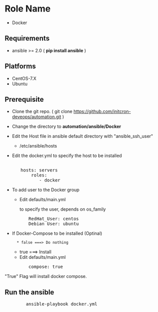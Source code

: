 Role Name
=========

* Docker

Requirements
------------

* ansible >= 2.0 ( **pip install ansible** )

Platforms
---------

  - CentOS-7.X
  - Ubuntu

Prerequisite
------------

* Clone the git repo. ( git clone https://github.com/initcron-deveops/automation.git )

* Change the directory to **automation/ansible/Docker**

* Edit the Host file in ansible default directory with "ansible_ssh_user"
  
	- /etc/ansible/hosts

* Edit the docker.yml to specify the host to be installed
    
<pre>    
	  hosts: servers
          roles:
             - docker
</pre>

* To add user to the Docker group
   
  - Edit defaults/main.yml

    to specify the user, depends on os_family

<pre>
         RedHat_User: centos
         Debian_User: ubuntu  
</pre>

* If Docker-Compose to be installed (Optinal)
   
        * false ===> Do nothing
	* true  ===> Install

  - Edit defaults/main.yml

<pre>
         compose: true
</pre>

"True" Flag will install docker compose.


Run the ansible
---------------

<pre>
        ansible-playbook docker.yml
</pre> 
